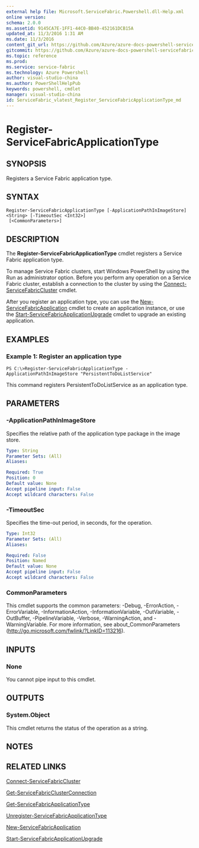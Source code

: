 ```yaml
---
external help file: Microsoft.ServiceFabric.Powershell.dll-Help.xml
online version:
schema: 2.0.0
ms.assetid: 9145CA7E-1FF1-44C0-BB40-452161DCB15A
updated_at: 11/3/2016 1:31 AM
ms.date: 11/3/2016
content_git_url: https://github.com/Azure/azure-docs-powershell-servicefabric/blob/live/Service-Fabric-cmdlets/ServiceFabric/vlatest/Register-ServiceFabricApplicationType.md
gitcommit: https://github.com/Azure/azure-docs-powershell-servicefabric/blob/01e9ebd12a5214c9c4f85a2b71b372181a0bf8a9/Service-Fabric-cmdlets/ServiceFabric/vlatest/Register-ServiceFabricApplicationType.md
ms.topic: reference
ms.prod: 
ms.service: service-fabric
ms.technology: Azure Powershell
author: visual-studio-china
ms.author: PowerShellHelpPub
keywords: powershell, cmdlet
manager: visual-studio-china
id: ServiceFabric_vlatest_Register_ServiceFabricApplicationType_md
---
```


# Register-ServiceFabricApplicationType

## SYNOPSIS
Registers a Service Fabric application type.

## SYNTAX

```
Register-ServiceFabricApplicationType [-ApplicationPathInImageStore] <String> [-TimeoutSec <Int32>]
 [<CommonParameters>]
```

## DESCRIPTION
The **Register-ServiceFabricApplicationType** cmdlet registers a Service Fabric application type.

To manage Service Fabric clusters, start Windows PowerShell by using the Run as administrator option.
Before you perform any operation on a Service Fabric cluster, establish a connection to the cluster by using the [Connect-ServiceFabricCluster](./Connect-ServiceFabricCluster.md) cmdlet.

After you register an application type, you can use the [New-ServiceFabricApplication](./New-ServiceFabricApplication.md) cmdlet to create an application instance, or use the [Start-ServiceFabricApplicationUpgrade](./Start-ServiceFabricApplicationUpgrade.md) cmdlet to upgrade an existing application.

## EXAMPLES

### Example 1: Register an application type
```
PS C:\>Register-ServiceFabricApplicationType -ApplicationPathInImageStore "PersistentToDoListService"
```

This command registers PersistentToDoListService as an application type.

## PARAMETERS

### -ApplicationPathInImageStore
Specifies the relative path of the application type package in the image store.

```yaml
Type: String
Parameter Sets: (All)
Aliases:

Required: True
Position: 0
Default value: None
Accept pipeline input: False
Accept wildcard characters: False
```

### -TimeoutSec
Specifies the time-out period, in seconds, for the operation.

```yaml
Type: Int32
Parameter Sets: (All)
Aliases:

Required: False
Position: Named
Default value: None
Accept pipeline input: False
Accept wildcard characters: False
```

### CommonParameters
This cmdlet supports the common parameters: -Debug, -ErrorAction, -ErrorVariable, -InformationAction, -InformationVariable, -OutVariable, -OutBuffer, -PipelineVariable, -Verbose, -WarningAction, and -WarningVariable. For more information, see about_CommonParameters (http://go.microsoft.com/fwlink/?LinkID=113216).

## INPUTS

### None
You cannot pipe input to this cmdlet.

## OUTPUTS

### System.Object
This cmdlet returns the status of the operation as a string.

## NOTES

## RELATED LINKS

[Connect-ServiceFabricCluster](xref:ServiceFabric/vlatest/Connect-ServiceFabricCluster.md)

[Get-ServiceFabricClusterConnection](xref:ServiceFabric/vlatest/Get-ServiceFabricClusterConnection.md)

[Get-ServiceFabricApplicationType](xref:ServiceFabric/vlatest/Get-ServiceFabricApplicationType.md)

[Unregister-ServiceFabricApplicationType](xref:ServiceFabric/vlatest/Unregister-ServiceFabricApplicationType.md)

[New-ServiceFabricApplication](xref:ServiceFabric/vlatest/New-ServiceFabricApplication.md)

[Start-ServiceFabricApplicationUpgrade](xref:ServiceFabric/vlatest/Start-ServiceFabricApplicationUpgrade.md)
